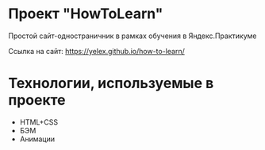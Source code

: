 #  Проект "HowToLearn"
Простой сайт-одностраничник в рамках обучения в Яндекс.Практикуме

Ссылка на сайт: https://yelex.github.io/how-to-learn/

# Технологии, используемые в проекте
- HTML+CSS
- БЭМ
- Анимации
